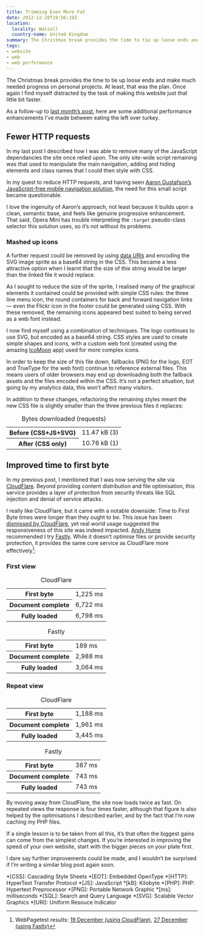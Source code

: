 ```yaml
---
title: Trimming Even More Fat
date: 2012-12-28T19:56:19Z
location:
  locality: Walsall
  country-name: United Kingdom
summary: The Christmas break provides the time to tie up loose ends and make much needed progress on personal projects. At least, that was the plan. Once again I find myself distracted by the task of making this website just that little bit faster.
tags:
- website
- web
- web_performance
---
```

The Christmas break provides the time to tie up loose ends and make much needed progress on personal projects. At least, that was the plan. Once again I find myself distracted by the task of making this website just that little bit faster.

As a follow-up to [last month’s post][1], here are some additional performance enhancements I’ve made between eating the left over turkey.

## Fewer HTTP requests

In my last post I described how I was able to remove many of the JavaScript dependancies the site once relied upon. The only site-wide script remaining was that used to manipulate the main navigation, adding and hiding elements and class names that I could then style with CSS.

In my quest to reduce HTTP requests, and having seen [Aaron Gustafson’s JavaScript-free mobile navigation solution][2], the need for this small script became questionable.

I love the ingenuity of Aaron’s approach, not least because it builds upon a clean, semantic base, and feels like genuine progressive enhancement. That said, Opera Mini has trouble interpreting the `:target` pseudo-class selector this solution uses, so it’s not without its problems.

### Mashed up icons

A further request could be removed by using [data URIs][3] and encoding the SVG image sprite as a base64 string in the CSS. This became a less attractive option when I learnt that the size of this string would be larger than the linked file it would replace.

As I sought to reduce the size of the sprite, I realised many of the graphical elements it contained could be provided with simple CSS rules: the three line menu icon, the round containers for back and forward navigation links — even the Flickr icon in the footer could be generated using CSS. With these removed, the remaining icons appeared best suited to being served as a web font instead.

I now find myself using a combination of techniques. The logo continues to use SVG, but encoded as a base64 string. CSS styles are used to create simple shapes and icons, with a custom web font (created using the amazing [IcoMoon][4] app) used for more complex icons.

In order to keep the size of this file down, fallbacks (PNG for the logo, EOT and TrueType for the web font) continue to reference external files. This means users of older browsers may end up downloading both the fallback assets and the files encoded within the CSS. It’s not a perfect situation, but going by my analytics data, this won’t affect many visitors.

In addition to these changes, refactoring the remaining styles meant the new CSS file is slightly smaller than the three previous files it replaces:

<table>
  <caption>Bytes downloaded (requests)</caption>
  <tr>
    <th>Before&nbsp;(CSS+JS+SVG)</th>
    <td style="--chart-width: 100%;">11.47 kB (3)</td>
  </tr>
  <tr>
    <th>After&nbsp;(CSS only)</th>
    <td style="--chart-width: 93.80%;">10.76 kB (1)</td>
  </tr>
</table>

## Improved time to first byte

In my previous post, I mentioned that I was now serving the site via [CloudFlare][5]. Beyond providing content distribution and file optimisation, this service provides a layer of protection from security threats like SQL injection and denial of service attacks.

I really like CloudFlare, but it came with a notable downside: Time to First Byte times were longer than they ought to be. This issue has been [dismissed by CloudFlare][6], yet real world usage suggested the responsiveness of this site was indeed impacted. [Andy Hume][7] recommended I try [Fastly][8]. While it doesn’t optimise files or provide security protection, it provides the same core service as CloudFlare more effectively[^1]:

### First view

<table>
  <caption>CloudFlare</caption>
  <tr>
    <th>First&nbsp;byte</th>
    <td style="--chart-width:12.25%;">1,225 ms</td>
  </tr>
  <tr>
    <th>Document&nbsp;complete</th>
    <td style="--chart-width:67.22%;">6,722 ms</td>
  </tr>
  <tr>
    <th>Fully&nbsp;loaded</th>
    <td style="--chart-width:67.98%;">6,798 ms</td>
  </tr>
</table>

<table>
  <caption>Fastly</caption>
  <tr>
    <th>First&nbsp;byte</th>
    <td style="--chart-width:1.89%;">189 ms</td>
  </tr>
  <tr>
    <th>Document&nbsp;complete</th>
    <td style="--chart-width:29.88%;">2,988 ms</td>
  </tr>
  <tr>
    <th>Fully&nbsp;loaded</th>
    <td style="--chart-width:30.64%;">3,064 ms</td>
  </tr>
</table>

### Repeat view

<table>
  <caption>CloudFlare</caption>
  <tr>
    <th>First&nbsp;byte</th>
    <td style="--chart-width:11.88%;">1,188 ms</td>
  </tr>
  <tr>
    <th>Document&nbsp;complete</th>
    <td style="--chart-width:19.61%;">1,961 ms</td>
  </tr>
  <tr>
    <th>Fully&nbsp;loaded</th>
    <td style="--chart-width:34.45%;">3,445 ms</td>
  </tr>
</table>

<table>
  <caption>Fastly</caption>
  <tr>
    <th>First&nbsp;byte</th>
    <td style="--chart-width:3.87%;">387 ms</td>
  </tr>
  <tr>
    <th>Document&nbsp;complete</th>
    <td style="--chart-width:7.43%;">743 ms</td>
  </tr>
  <tr>
    <th>Fully&nbsp;loaded</thtd>
    <td style="--chart-width:7.43%;">743 ms</td>
  </tr>
</table>

By moving away from CloudFlare, the site now loads twice as fast. On repeated views the response is four times faster, although that figure is also helped by the optimisations I described earlier, and by the fact that I’m now caching my PHP files.

If a single lesson is to be taken from all this, it’s that often the biggest gains can come from the simplest changes. If you’re interested in improving the speed of your own website, start with the bigger pieces on your plate first.

I dare say further improvements could be made, and I wouldn’t be surprised if I’m writing a similar blog post again soon.

[^1]: WebPagetest results: [19 December (using CloudFlare)](http://webpagetest.org/result/121219_DH_DDQ/), [27 December (using Fastly)](http://webpagetest.org/result/121227_BD_GR8/)

[1]: /2012/11/trimming_the_fat
[2]: http://www.netmagazine.com/tutorials/build-smart-mobile-navigation-without-hacks
[3]: http://css-tricks.com/data-uris/
[4]: http://icomoon.io/#app-features
[5]: http://cloudflare.com/
[6]: http://blog.cloudflare.com/ttfb-time-to-first-byte-considered-meaningles
[7]: http://andyhume.net
[8]: http://www.fastly.com

*[CSS]: Cascading Style Sheets
*[EOT]: Embedded OpenType
*[HTTP]: HyperText Transfer Protocol
*[JS]: JavaScript
*[kB]: Kilobyte
*[PHP]: PHP: Hypertext Preprocessor
*[PNG]: Portable Network Graphic
*[ms]: milliseconds
*[SQL]: Search and Query Language
*[SVG]: Scalable Vector Graphics
*[URI]: Uniform Resouce Indicator
